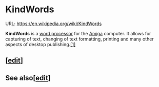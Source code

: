 # KindWords

URL: https://en.wikipedia.org/wiki/KindWords

**KindWords** is a [word processor](https://en.wikipedia.org/wiki/Word_processor) for the [Amiga](https://en.wikipedia.org/wiki/Amiga) computer. It allows for capturing of text, changing of text formatting, printing and many other aspects of desktop publishing.[[1]](https://en.wikipedia.org/wiki/KindWords)

## [[edit](https://en.wikipedia.org/w/index.php?title=KindWords&action=edit&section=1)]

## See also[[edit](https://en.wikipedia.org/w/index.php?title=KindWords&action=edit&section=2)]